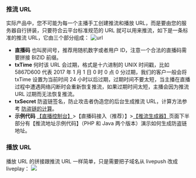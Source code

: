 ### 推流 URL 
实际产品中，您不可能为每一个主播手工创建推流和播放 URL，而是要由您的服务器自行拼装，只要符合云平台标准规范的 URL 就可以用来推流，如下是一条标准的推流 URL，它由三个部分组成：
 ![url](http://imgcache.tce.fsphere.cn/static/mc.qcloudimg.com/static/img/6b4fd09ab2c7d6f1503070f8c994f4e0/image.png)
- **直播码**
也叫房间号，推荐用随机数字或者用户 ID，注意一个合法的直播码需要拼接 BIZID 前缀。
- **txTime**
何时该 URL 会过期，格式是十六进制的 UNIX 时间戳，比如 5867D600 代表 2017 年 1 月 1 日 0 时 0 点 0 分过期，我们的客户一般会将 txTime 设置为当前时间 24 小时以后过期，过期时间不要太短，当主播在直播过程中遭遇网络闪断时会重新恢复推流，如果过期时间太短，主播会因为推流 URL 过期而无法恢复推流。
- **txSecret**
防盗链签名，防止攻击者伪造您的后台生成推流 URL，计算方法参考 [防盗链的计算](http://tce.fsphere.cn/document/product/267/13458)。
- **示例代码**
[【直播控制台】](http://console.tce.fsphere.cn/)>【直播码接入（推荐）】>[【推流生成器】](http://console.tce.fsphere.cn/live/livecodemanage)页面下半部分有【推流地址示例代码】（PHP 和 Java 两个版本）演示如何生成防盗链地址。

### 播放 URL
播放 URL 的拼接跟推流 URL 一样简单，只是需要把子域名从 livepush  改成 liveplay：
![](http://imgcache.tce.fsphere.cn/static/mc.qcloudimg.com/static/img/b7d8744654af4a174edf47f8998348a4/image.png)
